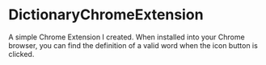 # DictionaryChromeExtension

A simple Chrome Extension I created. When installed into your Chrome browser, you can find the definition of a valid word when the icon button is clicked.
